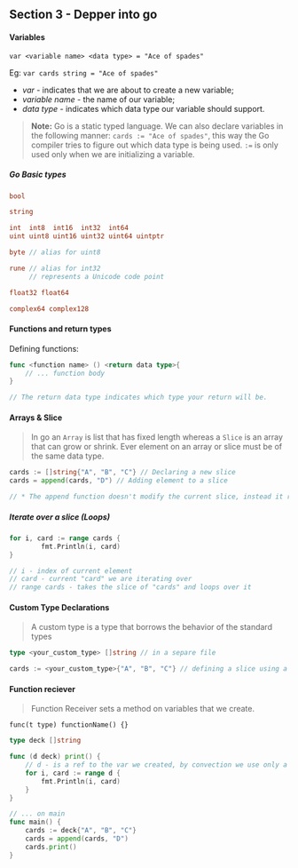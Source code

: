 ## Section 3 - Depper into go

#### Variables

`var <variable name> <data type> = "Ace of spades"`

Eg: `var cards string = "Ace of spades"`

- _var_ - indicates that we are about to create a new variable;
- _variable name_ - the name of our variable;
- _data type_ - indicates which data type our variable should support.

> **Note:** Go is a static typed language. We can also declare variables in the following manner: `cards := "Ace of spades"`, this way the Go compiler tries to figure out which data type is being used. `:=` is only used only when we are initializing a variable.

##### Go Basic types

```go
bool

string

int  int8  int16  int32  int64
uint uint8 uint16 uint32 uint64 uintptr

byte // alias for uint8

rune // alias for int32
     // represents a Unicode code point

float32 float64

complex64 complex128
```

#### Functions and return types

Defining functions:

```go
func <function name> () <return data type>{
    // ... function body
}

// The return data type indicates which type your return will be.
```

#### Arrays & Slice

> In go an `Array` is list that has fixed length whereas a `Slice` is an array that can grow or shrink. Ever element on an array or slice must be of the same data type.

```go
cards := []string{"A", "B", "C"} // Declaring a new slice
cards = append(cards, "D") // Adding element to a slice

// * The append function doesn't modify the current slice, instead it returns a new slice that then reassigned the housing variable.
```

##### Iterate over a slice (Loops)

```go
for i, card := range cards {
		fmt.Println(i, card)
}

// i - index of current element
// card - current "card" we are iterating over
// range cards - takes the slice of "cards" and loops over it
```

#### Custom Type Declarations

> A custom type is a type that borrows the behavior of the standard types

```go
type <your_custom_type> []string // in a separe file

cards := <your_custom_type>{"A", "B", "C"} // defining a slice using a custom type
```

#### Function reciever

> Function Receiver sets a method on variables that we create.

`func(t type) functionName() {}`

```go
type deck []string

func (d deck) print() {
    // d - is a ref to the var we created, by convection we use only a letter.
	for i, card := range d {
		fmt.Println(i, card)
	}
}

// ... on main
func main() {
	cards := deck{"A", "B", "C"}
	cards = append(cards, "D")
	cards.print()
}
```
